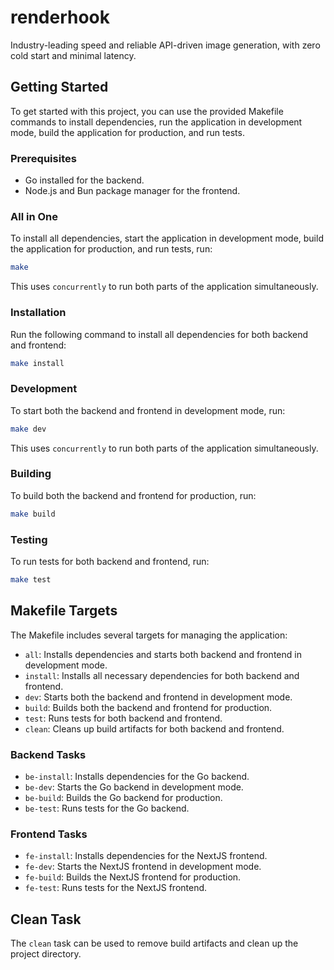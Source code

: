 # renderhook

Industry-leading speed and reliable API-driven image generation, with zero cold start and minimal latency.

## Getting Started

To get started with this project, you can use the provided Makefile commands to install dependencies, run the application in development mode, build the application for production, and run tests.

### Prerequisites

- Go installed for the backend.
- Node.js and Bun package manager for the frontend.

### All in One

To install all dependencies, start the application in development mode, build the application for production, and run tests, run:

```bash
make
```

This uses `concurrently` to run both parts of the application simultaneously.

### Installation

Run the following command to install all dependencies for both backend and frontend:

```bash
make install
```

### Development

To start both the backend and frontend in development mode, run:

```bash
make dev
```

This uses `concurrently` to run both parts of the application simultaneously.

### Building

To build both the backend and frontend for production, run:

```bash
make build
```

### Testing

To run tests for both backend and frontend, run:

```bash
make test
```

## Makefile Targets

The Makefile includes several targets for managing the application:

- `all`: Installs dependencies and starts both backend and frontend in development mode.
- `install`: Installs all necessary dependencies for both backend and frontend.
- `dev`: Starts both the backend and frontend in development mode.
- `build`: Builds both the backend and frontend for production.
- `test`: Runs tests for both backend and frontend.
- `clean`: Cleans up build artifacts for both backend and frontend.

### Backend Tasks

- `be-install`: Installs dependencies for the Go backend.
- `be-dev`: Starts the Go backend in development mode.
- `be-build`: Builds the Go backend for production.
- `be-test`: Runs tests for the Go backend.

### Frontend Tasks

- `fe-install`: Installs dependencies for the NextJS frontend.
- `fe-dev`: Starts the NextJS frontend in development mode.
- `fe-build`: Builds the NextJS frontend for production.
- `fe-test`: Runs tests for the NextJS frontend.

## Clean Task

The `clean` task can be used to remove build artifacts and clean up the project directory.
